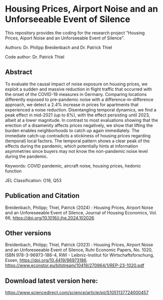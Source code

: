 # Housing Prices, Airport Noise and an Unforseeable Event of Silence

This repository provides the coding for the research project "Housing Prices,
Aiport Noise and an Unforseeable Event of Silence".

Authors: Dr. Philipp Breidenbach and Dr. Patrick Thiel

Code author: Dr. Patrick Thiel

## Abstract

To evaluate the causal impact of noise exposure on housing prices, we exploit a sudden and massive reduction in flight traffic that occurred with the onset of the COVID-19 measures in Germany. Comparing locations differently exposed to pre-pandemic noise with a difference-in-difference approach, we detect a 2.4% increase in prices for apartments that experienced a noise reduction. Disentangling temporal dynamics, we find a peak effect in mid-2021 (up to 6%), with the effect persisting until 2023, albeit at a lower magnitude. In contrast to most evaluations showing that the erection of a disamenity affects prices negatively, we show that lifting the burden enables neighborhoods to catch up again immediately. The immediate catch-up contradicts a stickiness of housing prices regarding (temporal) local factors. The temporal pattern shows a clear peak of the effects during the pandemic, which potentially hints at information asymmetries since buyers may not know the non-pandemic noise level during the pandemic.

Keywords: COVID pandemic, aircraft noise, housing prices, hedonic function

JEL Classification: O18, Q53

## Publication and Citation

Breidenbach, Philipp; Thiel, Patrick (2024) : Housing Prices, Airport
Noise and an Unforeseeable Event of Silence, Journal of Housing Economics, Vol. 66,
https://doi.org/10.1016/j.jhe.2024.102026.

## Other versions

Breidenbach, Philipp; Thiel, Patrick (2023) : Housing Prices, Airport
Noise and an Unforeseeable Event of Silence, Ruhr Economic Papers, No. 1020, ISBN
978-3-96973-186-4, RWI - Leibniz-Institut für Wirtschaftsforschung, Essen,
https://doi.org/10.4419/96973186. https://www.econstor.eu/bitstream/10419/270964/1/REP-23-1020.pdf

## Download latest version here:

https://www.sciencedirect.com/science/article/pii/S1051137724000457
